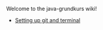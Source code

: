 Welcome to the java-grundkurs wiki!

* [Setting up git and terminal](https://github.com/yhc3l-java-1517/java-grundkurs/wiki/Setting-up-git-and-your-terminal)
